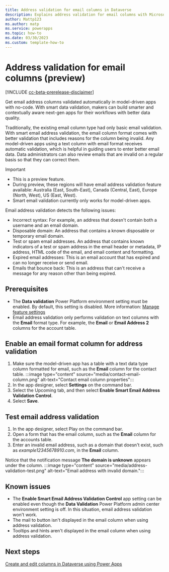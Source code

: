 ```yaml
---
title: Address validation for email columns in Dataverse
description: Explains address validation for email columns with Microsoft Dataverse
author: Mattp123
ms.author: matp
ms.service: powerapps
ms.topic: how-to
ms.date: 03/30/2023
ms.custom: template-how-to
---
```

# Address validation for email columns (preview)

[!INCLUDE [cc-beta-prerelease-disclaimer](../../includes/cc-beta-prerelease-disclaimer.md)]

Get email address columns validated automatically in model-driven apps with no-code. With smart data validation, makers can build smarter and contextually aware next-gen apps for their workflows with better data quality.

Traditionally, the existing email column type had only basic email validation. With smart email address validation, the email column format comes with better validation that includes reasons for the column being invalid. Any model-driven apps using a text column with email format receives automatic validation, which is helpful in guiding users to enter better email data. Data administrators can also review emails that are invalid on a regular basis so that they can correct them.

> [!IMPORTANT]
> - This is a preview feature.
> - During preview, these regions will have email address validation feature available: Australia (East, South-East), Canada (Central, East), Europe (North, West), US (East, West).
> - Smart email validation currently only works for model-driven apps.

Email address validation detects the following issues:

- Incorrect syntax: For example, an address that doesn't contain both a username and an email domain.
- Disposable domain: An address that contains a known disposable or temporary email domain.
- Test or spam email addresses. An address that contains known indicators of a test or spam address in the email header or metadata, IP address, HTML code of the email, and email content and formatting.
- Expired email addresses: This is an email account that has expired and can no longer receive or send email.
- Emails that bounce back: This is an address that can't receive a message for any reason other than being expired.

## Prerequisites

- The **Data validation** Power Platform environment setting must be enabled. By default, this setting is disabled. More information: [Manage feature settings](/power-platform/admin/settings-features) <!-- Update this PPAC article to include this setting-->
- Email address validation only performs validation on text columns with the **Email** format type. For example, the **Email** or **Email Address 2** columns for the account table.

## Enable an email format column for address validation

1. Make sure the model-driven app has a table with a text data type column formatted for email, such as the **Email** column for the contact table.
   :::image type="content" source="media/contact-email-column.png" alt-text="Contact email column properties":::
1. In the app designer, select **Settings** on the command bar.
1. Select the Upcoming tab, and then select **Enable Smart Email Address Validation Control**.
1. Select **Save**.

## Test email address validation

1. In the app designer, select Play on the command bar.
1. Open a form that has the email column, such as the **Email** column for the accounts table.
1. Enter an invalid email address, such as a domain that doesn't exist, such as *example12345678910.com*, in the **Email** column.

Notice that the notification message **The domain is unknown** appears under the column.
:::image type="content" source="media/address-validation-test.png" alt-text="Email address with invalid domain.":::

## Known issues

- The **Enable Smart Email Address Validation Control** app setting can be enabled even though the **Data Validation** Power Platform admin center environment setting is off. In this situation, email address validation won't work.
- The mail to button isn't displayed in the email column when using address validation.
- Tooltips and hints aren't displayed in the email column when using address validation.

## Next steps

[Create and edit columns in Dataverse using Power Apps](create-edit-field-portal.md)